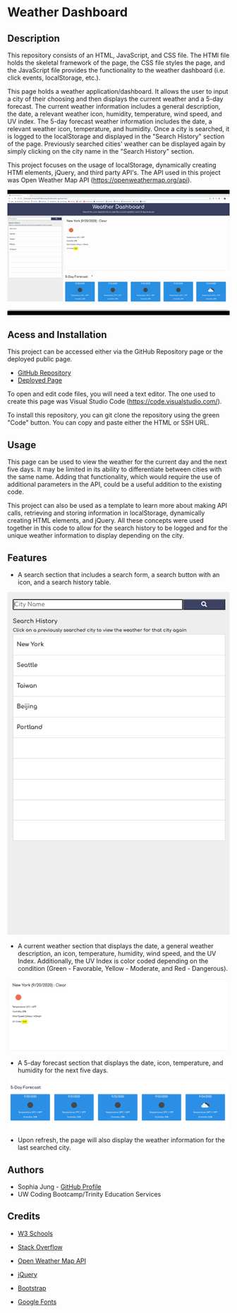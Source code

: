 # Weather Dashboard

## Description 

This repository consists of an HTML, JavaScript, and CSS file. The HTMl file holds the skeletal framework of the page, the CSS file styles the page, and the JavaScript file provides the functionality to the weather dashboard (i.e. click events, localStorage, etc.).

This page holds a weather application/dashboard. It allows the user to input a city of their choosing and then displays the current weather and a 5-day forecast. The current weather information includes a general description, the date, a relevant weather icon, humidity, temperature, wind speed, and UV index. The 5-day forecast weather information includes the date, a relevant weather icon, temperature, and humidity. Once a city is searched, it is logged to the localStorage and displayed in the "Search History" section of the page. Previously searched cities' weather can be displayed again by simply clicking on the city name in the "Search History" section.

This project focuses on the usage of localStorage, dynamically creating HTMl elements, jQuery, and third party API's. The API used in this project was Open Weather Map API (https://openweathermap.org/api).

![alt-text](./assets/demo.gif "Demo Video")

## Acess and Installation

This project can be accessed either via the GitHub Repository page or the deployed public page. 

- [GitHub Repository](https://github.com/sophia2798/API_quiz)
- [Deployed Page](https://sophia2798.github.io/weather_app/)

To open and edit code files, you will need a text editor. The one used to create this page was Visual Studio Code (https://code.visualstudio.com/).

To install this repository, you can git clone the repository using the green "Code" button. You can copy and paste either the HTML or SSH URL.

## Usage

This page can be used to view the weather for the current day and the next five days. It may be limited in its ability to differentiate between cities with the same name. Adding that functionality, which would require the use of additional parameters in the API, could be a useful addition to the existing code. 

This project can also be used as a template to learn more about making API calls, retrieving and storing information in localStorage, dynamically creating HTML elements, and jQuery. All these concepts were used together in this code to allow for the search history to be logged and for the unique weather information to display depending on the city. 

## Features 

- A search section that includes a search form, a search button with an icon, and a search history table. 

![alt-text](./assets/searchbox.png "Search Section")

- A current weather section that displays the date, a general weather description, an icon, temperature, humidity, wind speed, and the UV Index. Additionally, the UV Index is color coded depending on the condition (Green - Favorable, Yellow - Moderate, and Red - Dangerous).

![alt-text](./assets/current.png "Current Weather")

- A 5-day forecast section that displays the date, icon, temperature, and humidity for the next five days. 

![alt-text](./assets/forecast.png "Forecast Section")

- Upon refresh, the page will also display the weather information for the last searched city. 

## Authors

- Sophia Jung - [GitHub Profile](https://github.com/sophia2798)
- UW Coding Bootcamp/Trinity Education Services

## Credits

- [W3 Schools](https://www.w3schools.com/default.asp) 

- [Stack Overflow](https://stackoverflow.com/)

- [Open Weather Map API](https://openweathermap.org/api)

- [jQuery](https://developers.google.com/speed/libraries#jquery)

- [Bootstrap](https://getbootstrap.com/docs/4.5/getting-started/introduction/)

- [Google Fonts](https://fonts.google.com/)